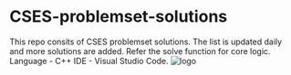# CSES-problemset-solutions
This repo consits of CSES problemset solutions. The list is updated daily and more solutions are added.
Refer the solve function for core logic.
Language - C++
IDE - Visual Studio Code.
![logo](https://user-images.githubusercontent.com/90832897/135093573-d5e2eb69-6933-46f3-8ab9-d8fa325338cd.png)
